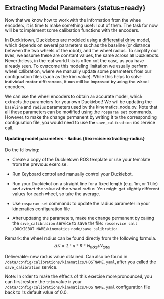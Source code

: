 
## Extracting Model Parameters {status=ready}

Now that we know how to work with the information from the wheel encoders, it is time to make something useful out of them. The task for now will be to implement some calibration functions with the encoders.

In Duckietown, Duckiebots are modeled using a [differential drive](https://docs.duckietown.org/DT19/learning_materials/out/duckiebot_modeling.html) model, which depends on several parameters such as the baseline (or distance between the two wheels of the robot), and the wheel radius. To simplify our lives, we assume these are constant values, the same across all Duckiebots. Nevertheless, in the real world this is often not the case, as you have already seen. To overcome this modeling limitation we usually perform wheel calibration, where we manually update some parameters from our configuration files (such as the trim value). While this helps to solve individual motor differences, it can still be improved by using the wheel encoders.

We can use the wheel encoders to obtain an accurate model, which extracts the parameters for your own Duckiebot! We will be updating the `baseline` and `radius` parameters used by the [kinematics_node.py](https://github.com/duckietown/dt-car-interface/blob/daffy/packages/dagu_car/src/kinematics_node.py). Note that all these parameters can be modified using the `rosparam set` commands. However, to make the change permanent by writing it to the corresponding configuration file, you would need to use the `save_calibration` ros service call.

#### Updating model parameters - Radius {#exercise:extracting-radius}
Do the following:

- Create a copy of the Duckietown ROS template or use your template from the previous exercise.

- Run Keyboard control and manually control your Duckiebot.

- Run your Duckiebot on a straight line for a fixed length (e.g. 1m, or 1 tile) and extract the value of the wheel radius. You might get slightly different values for each wheel, so take the average.

- Use `rosparam set` commands to update the radius parameter in your kinematics configuration file.

- After updating the parameters, make the change permanent by calling the `save_calibration` service to save the file: `rosservice call /DUCKIEBOT_NAME/kinematics_node/save_calibration`.

Remark: the wheel radius can be found directly from the following formula.
$$ \Delta X = 2*\pi * R * {N_{ticks}/N_{total}} $$

Deliverable: new radius value obtained. Can also be found in `/data/config/calibrations/kinematics/HOSTNAME.yaml`, after you called the `save_calibration` service.

Note: In order to make the effects of this exercise more pronounced, you can first restore the `trim` value in your `/data/config/calibrations/kinematics/HOSTNAME.yaml` configuration file back to its default value of 0.0.
<end/>
